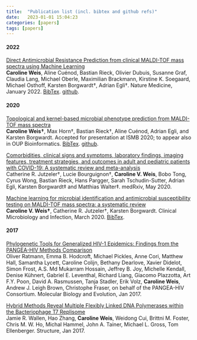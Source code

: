 ```yaml
---
title:  "Publication list (incl. bibtex and github refs)"
date:   2023-01-01 15:04:23
categories: [papers]
tags: [papers]
---
```


#### 2022

[Direct Antimicrobial Resistance Prediction from clinical MALDI-TOF mass spectra using Machine Learning](https://doi.org/10.1038/s41591-021-01619-9)  
**Caroline Weis**, Aline Cuénod, Bastian Rieck, Olivier Dubuis, Susanne Graf, Claudia Lang, Michael Oberle, Maximilian Brackmann, Kirstine K. Soegaard, Michael Osthoff, Karsten Borgwardt†, Adrian Egli†. Nature Medicine, January 2022. [BibTex](https://github.com/cvweis/cvweis.github.io/blob/main/assets/Weis20c.bib). [github](https://github.com/BorgwardtLab/maldi_amr).

#### 2020

[Topological and kernel-based microbial phenotype prediction from MALDI-TOF mass spectra](https://doi.org/10.1093/bioinformatics/btaa429)  
**Caroline Weis†**, Max Horn†, Bastian Rieck†, Aline Cuénod, Adrian Egli, and Karsten Borgwardt. Accepted for presentation at ISMB 2020; to appear also in OUP Bioinformatics. [BibTex](https://github.com/cvweis/cvweis.github.io/blob/main/assets/Weis20b.bib). [github](https://github.com/BorgwardtLab/maldi_pike).

[Comorbidities, clinical signs and symptoms, laboratory findings, imaging features, treatment strategies, and outcomes in adult and pediatric patients with COVID-19: A systematic review and meta-analysis](https://www.sciencedirect.com/science/article/pii/S1477893920303215?via%3Dihub)  
Catherine R. Jutzeler†, Lucie Bourguignon†, **Caroline V. Weis**, Bobo Tong, Cyrus Wong, Bastian Rieck, Hans Pargger, Sarah Tschudin-Sutter, Adrian Egli, Karsten Borgwardt‡ and Matthias Walter‡. medRxiv, May 2020.

[Machine learning for microbial identification and antimicrobial susceptibility testing on MALDI-TOF mass spectra: a systematic review](https://www.sciencedirect.com/science/article/pii/S1198743X20301580)  
**Caroline V. Weis†**, Catherine R. Jutzeler†, Karsten Borgwardt. Clinical Microbiology and Infection, March 2020. [BibTex](https://github.com/cvweis/cvweis.github.io/blob/main/assets/Weis20a.bib).

#### 2017

[Phylogenetic Tools for Generalized HIV-1 Epidemics: Findings from the PANGEA-HIV Methods Comparison](https://academic.oup.com/mbe/article/34/1/185/2670195)  
Oliver Ratmann, Emma B. Hodcroft, Michael Pickles, Anne Cori, Matthew Hall, 
Samantha Lycett, Caroline Colijn, Bethany Dearlove, Xavier Didelot, 
Simon Frost, A.S. Md Mukarram Hossain, Jeffrey B. Joy,
Michelle Kendall, Denise Kühnert, Gabriel E. Leventhal, Richard
Liang, Giacomo Plazzotta, Art F.Y. Poon, David A. Rasmussen, Tanja
Stadler, Erik Volz, **Caroline Weis**, Andrew J. Leigh Brown, 
Christophe Fraser, on behalf of the PANGEA-HIV Consortium. Molecular Biology and Evolution, Jan 2017.

[Hybrid Methods Reveal Multiple Flexibly Linked DNA Polymerases within the Bacteriophage T7 Replisome](https://www.sciencedirect.com/science/article/pii/S0969212616303616)  
Jamie R. Wallen, Hao Zhang, **Caroline Weis**, Weidong Cui, Brittni M. Foster, Chris M. W. Ho, Michal Hammel, John A. Tainer, Michael L. Gross, Tom Ellenberger. Structure, Jan 2017.
